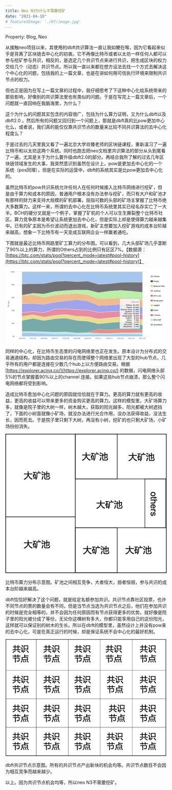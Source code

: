 ```yaml
---
title: Neo N3为什么不需要挖矿
date: "2021-04-10"
# featuredImage: './07/image.jpg'
---
```


Property: Blog, Neo

从接触neo项目以来，其使用的dbft共识算法一直让我如鲠在喉，因为它看起来似乎是背离了区块链去中心化的初衷。它不再像比特币或者以太坊一样任何人都可以参与挖矿参与共识，相反的，是选定几个共识节点来进行共识，把生成区块的权力交给几个（动态）共识节点。所以我一直以来都在想方设法去找一个方式去解决这个中心化的问题，包括我的上一篇文章，也是在讲如何用可信执行环境来限制共识节点的权力。

但也正是因为在写上一篇文章的过程中，我仔细思考了下这种中心化给系统带来的那些影响，好像别的共识算法里也有类似的问题。于是在写完上一篇文章后，一个问题就一直回响在我脑海里，为什么？

这个为什么的问题其实包含的内容很广，包括为什么算力证明，又为什么dbft以及dbft2.0 。然后所有的问题又回归到一个问题上，那就是dbft真的比pow更加中心化么，或者说，我们真的能仅仅靠共识节点的数量来比较不同共识算法的去中心化程度么？

于是过去的几天里我又看了一遍北京大学肖臻老师的区块链课程，重新温习了一遍比特币和以太坊这两个系统。同时也跑去把neo文档里共识算法的部分从头到尾看了一遍，尤其是关于为什么要升级dbft2.0的部分。再结合我所了解的过去几年区块链领域发生的大事，我突然意识到虽然在设计上，pow是更加去中心化的一个系统（pos同理），但是在实际的运营中，dbft的系统其实是比pow更加去中心化的。

虽然比特币的pow共识系统允许任何人在任何时候接入比特币网络进行挖矿，但是由于算力和成本的原因，普通用户根本没有办法参与挖矿，而只有大户和矿池才有那样的财力来支持大规模的矿机部署。屈指可数的头部的矿场主掌握了比特币绝大多数算力。这样一来，所谓的去中心化在比特币系统里其实已经名存实亡了一大半。BCH的硬分叉就是一个例子，掌握了矿机的个人可以生生撕裂整个比特币社区。算力竞争原本是希望让系统更加去中心化，但是实际上却是使得算力越来越集中。已有的矿主因为币价波动而退出游戏，新矿主想要加入挖矿游戏的成本台阶越来越高，想象一下比特币有一天变成互联网企业一样赢者通吃。

下图就是最近比特币网路里矿工算力的分布图。可以看到，几大头部矿场几乎垄断了90%以上的算力，所谓的Others占到的比例只有区区7%。【数据源：[https://btc.com/stats/pool?percent_mode=latest#pool-history](https://btc.com/stats/pool?percent_mode=latest#pool-history)】

![10/mine.png](10/mine.png)

同样的中心化，在比特币生态里的闪电网络里也正在发生。原本设计为分布式的交易通道结构，却因为路由交易的存在而使得整个网络里出现了大型的hub节点，几乎所有的用户都是连接在少数几个hub上以方便路由交易。根据 [https://explorer.acinq.co/](https://explorer.acinq.co/) 的数据，闪电网络头部5%的节点掌握着90%以上的channel 连接。如果这些hub节点崩溃，那么整个闪电网络都将受到影响。

造成比特币愈加中心化问题的原因就恰恰就在于算力。更高的算力就有更高的收益，更高的收益可以带来更多的资金购买更高的算力。这样的模型里，大矿场算力多，就像是院子里的大树一样，树木越大，获取的阳光越多，阳光都被大树遮挡了，下面的小树苗就像小矿场，就没办法进行光合作用，没办法获得收益，没法生长，因而死去。于是院子里只剩下大树，再没有小树，挖矿的也只剩大矿场，小矿场纷纷消失。

![10/bitcoin.png](10/bitcoin.png)

比特币算力分布示意图。矿池之间相互竞争，大者恒大，弱者恒弱，参与共识的成本台阶越来越高。

dbft恰恰好解决了这个问题，就是给定名额参加共识。共识节点靠社区投票，也许不同节点的票的数量会有不同，但是当节点当选为共识节点之后，他们在参加共识的时候是完全相等的，并不会因为任何原因而有节点获得更多的优势。就好像是院子里的阳光被分成了等份，无论你这棵树有多大，你都只能享用自己的这份阳光，这样就可以保证别的树木的生长。所以在dbft的模型里，虽然设计上并没有pow来的去中心化，可是在真正运行的时候，却是保证系统不会中心化的最好机制。

![10/neo.png](10/neo.png)

dbft共识节点示意图。所有的共识节点产出新块的机会均等。共识节点数目不会因为相互竞争而越来越少。

以上。因为共识节点机会均等，所以neo N3不需要挖矿。
